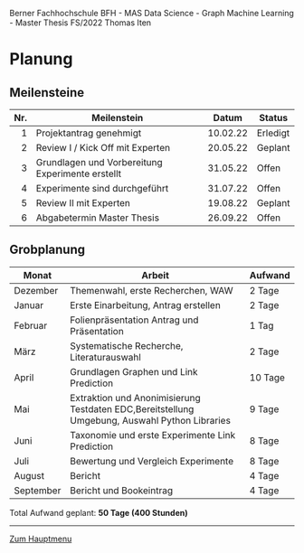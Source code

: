 Berner Fachhochschule BFH - MAS Data Science - Graph Machine Learning - Master Thesis FS/2022 Thomas Iten

# Planung

## Meilensteine

| Nr. | Meilenstein                                        | Datum    | Status 
| --: | -------------------------------------------------- | -------- | --------
|  1  | Projektantrag genehmigt                            | 10.02.22 | Erledigt
|  2  | Review I / Kick Off mit Experten                   | 20.05.22 | Geplant
|  3  | Grundlagen und Vorbereitung Experimente erstellt   | 31.05.22 | Offen
|  4  | Experimente sind durchgeführt                      | 31.07.22 | Offen
|  5  | Review II mit Experten                             | 19.08.22 | Geplant
|  6  | Abgabetermin Master Thesis                         | 26.09.22 | Offen

## Grobplanung

Monat     | Arbeit                                             | Aufwand  
--------- | -------------------------------------------------- | -------- 
Dezember  | Themenwahl, erste Recherchen, WAW                  |  2 Tage  
Januar    | Erste Einarbeitung, Antrag erstellen               |  2 Tage  
Februar   | Folienpräsentation Antrag und Präsentation         |  1 Tag   
März      | Systematische Recherche, Literaturauswahl          |  2 Tage  
April     | Grundlagen Graphen und Link Prediction             | 10 Tage  
Mai       | Extraktion und Anonimisierung Testdaten EDC,Bereitstellung Umgebung, Auswahl Python Libraries | 9 Tage
Juni      | Taxonomie und erste Experimente Link Prediction    |  8 Tage  
Juli      | Bewertung und Vergleich Experimente                |  8 Tage  
August    | Bericht                                            |  4 Tage  
September | Bericht und Bookeintrag                            |  4 Tage  

Total Aufwand geplant: **50 Tage (400 Stunden)**

---
[Zum Hauptmenu](../README.md)